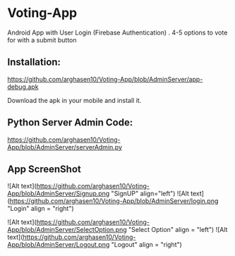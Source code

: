 # Voting-App
Android App with User Login (Firebase Authentication) . 4-5 options to vote for with a submit button
## Installation:
https://github.com/arghasen10/Voting-App/blob/AdminServer/app-debug.apk

Download the apk in your mobile and install it.

## Python Server Admin Code:
https://github.com/arghasen10/Voting-App/blob/AdminServer/serverAdmin.py

## App ScreenShot


![Alt text](https://github.com/arghasen10/Voting-App/blob/AdminServer/Signup.png   "SignUP" align="left") ![Alt text](https://github.com/arghasen10/Voting-App/blob/AdminServer/login.png   "Login" align = "right")

![Alt text](https://github.com/arghasen10/Voting-App/blob/AdminServer/SelectOption.png   "Select Option" align = "left") ![Alt text](https://github.com/arghasen10/Voting-App/blob/AdminServer/Logout.png   "Logout" align = "right")




